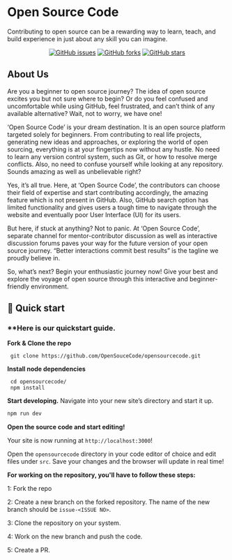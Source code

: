 # Open Source Code 

Contributing to open source can be a rewarding way to learn, teach, and build experience in just about any skill you can imagine.

<p align="center">
   <a href="https://github.com/OpenSouceCode/opensourcecode/issues"><img alt="GitHub issues" src="https://img.shields.io/github/issues/OpenSouceCode/opensourcecode"></a>
   <a href="https://github.com/fnplus/footsteps-app/network"><img alt="GitHub forks" src="https://img.shields.io/github/forks/OpenSouceCode/opensourcecode"></a>
   <a href="https://github.com/fnplus/footsteps-app/stargazers"><img alt="GitHub stars" src="https://img.shields.io/github/stars/OpenSouceCode/opensourcecode"></a>
</p>

## About Us

Are you a beginner to open source journey? The idea of open source
excites you but not sure where to begin? Or do you feel confused and
uncomfortable while using GitHub, feel frustrated, and can’t think of any
available alternative? Wait, not to worry, we have one!

‘Open Source Code’ is your dream destination. It is an open source
platform targeted solely for beginners. From contributing to real life
projects, generating new ideas and approaches, or exploring the world
of open sourcing, everything is at your fingertips now without any hustle.
No need to learn any version control system, such as Git, or how to
resolve merge conflicts. Also, no need to confuse yourself while looking
at any repository. Sounds amazing as well as unbelievable right?

Yes, it’s all true. Here, at ‘Open Source Code’, the contributors can
choose their field of expertise and start contributing accordingly, the
amazing feature which is not present in GitHub. Also, GitHub search
option has limited functionality and gives users a tough time to navigate
through the website and eventually poor User Interface (UI) for its users.

But here, if stuck at anything? Not to panic. At ‘Open Source Code’,
separate channel for mentor-contributor discussion as well as interactive
discussion forums paves your way for the future version of your open
source journey. “Better interactions commit best results” is the tagline we
proudly believe in.

So, what’s next? Begin your enthusiastic journey now! Give your best
and explore the voyage of open source through this interactive and
beginner-friendly environment.

## 🚀 Quick start

### **Here is our quickstart guide.

**Fork & Clone the repo**

```shell
 git clone https://github.com/OpenSouceCode/opensourcecode.git
 ```
 **Install node dependencies**
 ```shell
  cd opensourcecode/
  npm install
  ```
   
**Start developing.**
Navigate into your new site’s directory and start it up.

   ```sh
   npm run dev 
   ```
**Open the source code and start editing!**

   Your site is now running at `http://localhost:3000`!
   
Open the `opensourcecode` directory in your code editor of choice and edit files under `src`. Save your changes and the browser will update in real time!

**For working on the repository, you'll have to follow these steps:**

1: Fork the repo

2: Create a new branch on the forked repository. The name of the new branch should be `issue-<ISSUE NO>`.

3: Clone the repository on your system.

4: Work on the new branch and push the code.

5: Create a PR.
